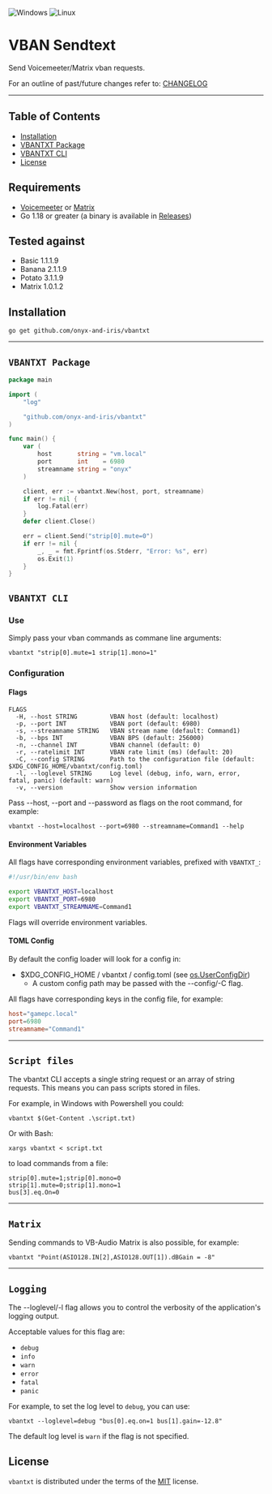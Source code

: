 ![Windows](https://img.shields.io/badge/Windows-0078D6?style=for-the-badge&logo=windows&logoColor=white)
![Linux](https://img.shields.io/badge/Linux-FCC624?style=for-the-badge&logo=linux&logoColor=black)

# VBAN Sendtext

Send Voicemeeter/Matrix vban requests.

For an outline of past/future changes refer to: [CHANGELOG](CHANGELOG.md)

---

## Table of Contents

- [Installation](#installation)
- [VBANTXT Package](#vbantxt-package)
- [VBANTXT CLI](#vbantxt-cli)
- [License](#license)

## Requirements

-   [Voicemeeter](https://voicemeeter.com/) or [Matrix](https://vb-audio.com/Matrix/)
-   Go 1.18 or greater (a binary is available in [Releases](https://github.com/onyx-and-iris/vbantxt/releases))

## Tested against

-   Basic 1.1.1.9
-   Banana 2.1.1.9
-   Potato 3.1.1.9
-   Matrix 1.0.1.2


## Installation

```console
go get github.com/onyx-and-iris/vbantxt
```

---

## `VBANTXT Package`

```go
package main

import (
	"log"

	"github.com/onyx-and-iris/vbantxt"
)

func main() {
	var (
		host       string = "vm.local"
		port       int    = 6980
		streamname string = "onyx"
	)

	client, err := vbantxt.New(host, port, streamname)
	if err != nil {
		log.Fatal(err)
	}
	defer client.Close()

	err = client.Send("strip[0].mute=0")
	if err != nil {
		_, _ = fmt.Fprintf(os.Stderr, "Error: %s", err)
		os.Exit(1)
	}
}
```

## `VBANTXT CLI`

### Use

Simply pass your vban commands as commane line arguments:

```console
vbantxt "strip[0].mute=1 strip[1].mono=1"
```

### Configuration

#### Flags

```console
FLAGS
  -H, --host STRING         VBAN host (default: localhost)
  -p, --port INT            VBAN port (default: 6980)
  -s, --streamname STRING   VBAN stream name (default: Command1)
  -b, --bps INT             VBAN BPS (default: 256000)
  -n, --channel INT         VBAN channel (default: 0)
  -r, --ratelimit INT       VBAN rate limit (ms) (default: 20)
  -C, --config STRING       Path to the configuration file (default: $XDG_CONFIG_HOME/vbantxt/config.toml)
  -l, --loglevel STRING     Log level (debug, info, warn, error, fatal, panic) (default: warn)
  -v, --version             Show version information
```

Pass --host, --port and --password as flags on the root command, for example:

```console
vbantxt --host=localhost --port=6980 --streamname=Command1 --help
```

#### Environment Variables

All flags have corresponding environment variables, prefixed with `VBANTXT_`:

```bash
#!/usr/bin/env bash

export VBANTXT_HOST=localhost
export VBANTXT_PORT=6980
export VBANTXT_STREAMNAME=Command1
```

Flags will override environment variables.

#### TOML Config

By default the config loader will look for a config in:

-	$XDG_CONFIG_HOME / vbantxt / config.toml (see [os.UserConfigDir](https://pkg.go.dev/os#UserConfigDir))
	-	A custom config path may be passed with the --config/-C flag.

All flags have corresponding keys in the config file, for example:

```toml
host="gamepc.local"
port=6980
streamname="Command1"
```

---

## `Script files`

The vbantxt CLI accepts a single string request or an array of string requests. This means you can pass scripts stored in files.

For example, in Windows with Powershell you could:

```console
vbantxt $(Get-Content .\script.txt)
```

Or with Bash:

```console
xargs vbantxt < script.txt
```

to load commands from a file:

```
strip[0].mute=1;strip[0].mono=0
strip[1].mute=0;strip[1].mono=1
bus[3].eq.On=0
```

---

## `Matrix`

Sending commands to VB-Audio Matrix is also possible, for example:

```console
vbantxt "Point(ASIO128.IN[2],ASIO128.OUT[1]).dBGain = -8"
```

---

## `Logging`

The --loglevel/-l flag allows you to control the verbosity of the application's logging output. 

Acceptable values for this flag are:

- `debug`
- `info`
- `warn`
- `error`
- `fatal`
- `panic`

For example, to set the log level to `debug`, you can use:

```console
vbantxt --loglevel=debug "bus[0].eq.on=1 bus[1].gain=-12.8"
```

The default log level is `warn` if the flag is not specified.


## License

`vbantxt` is distributed under the terms of the [MIT](https://spdx.org/licenses/MIT.html) license.
